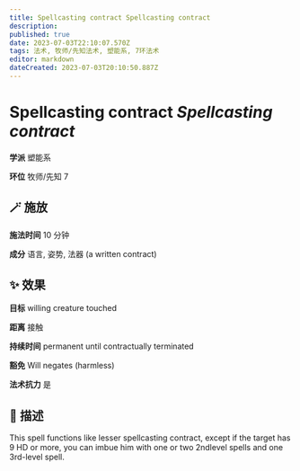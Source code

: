 ```yaml
---
title: Spellcasting contract Spellcasting contract
description: 
published: true
date: 2023-07-03T22:10:07.570Z
tags: 法术, 牧师/先知法术, 塑能系, 7环法术
editor: markdown
dateCreated: 2023-07-03T20:10:50.887Z
---
```


# **Spellcasting contract** *Spellcasting contract*

**学派** 塑能系 

**环位** 牧师/先知 7

## 🪄 施放

**施法时间** 10 分钟

**成分** 语言, 姿势, 法器 (a written contract)

## ✨ 效果 

**目标** willing creature touched 

**距离** 接触  

**持续时间** permanent until contractually terminated 

**豁免** Will negates (harmless)

**法术抗力** 是

## 📖 描述

This spell functions like lesser spellcasting contract, except if the target has 9 HD or more, you can imbue him with one or two 2ndlevel spells and one 3rd-level spell.
    
